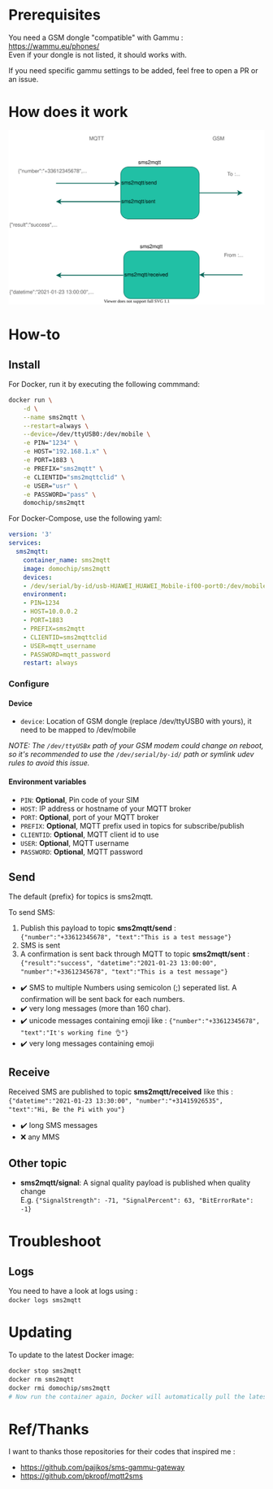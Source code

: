# Prerequisites

You need a GSM dongle "compatible" with Gammu : https://wammu.eu/phones/  
Even if your dongle is not listed, it should works with.

If you need specific gammu settings to be added, feel free to open a PR or an issue.

# How does it work

![Diagram](https://raw.githubusercontent.com/Domochip/sms2mqtt/master/diagram.svg)

# How-to
## Install
For Docker, run it by executing the following commmand:

```bash
docker run \
    -d \
    --name sms2mqtt \
    --restart=always \
    --device=/dev/ttyUSB0:/dev/mobile \
    -e PIN="1234" \
    -e HOST="192.168.1.x" \
    -e PORT=1883 \
    -e PREFIX="sms2mqtt" \
    -e CLIENTID="sms2mqttclid" \
    -e USER="usr" \
    -e PASSWORD="pass" \
    domochip/sms2mqtt
```
For Docker-Compose, use the following yaml:

```yaml
version: '3'
services:
  sms2mqtt:
    container_name: sms2mqtt
    image: domochip/sms2mqtt
    devices:
    - /dev/serial/by-id/usb-HUAWEI_HUAWEI_Mobile-if00-port0:/dev/mobile
    environment:
    - PIN=1234
    - HOST=10.0.0.2
    - PORT=1883
    - PREFIX=sms2mqtt
    - CLIENTID=sms2mqttclid
    - USER=mqtt_username
    - PASSWORD=mqtt_password
    restart: always
```

### Configure

#### Device
* `device`: Location of GSM dongle (replace /dev/ttyUSB0 with yours), it need to be mapped to /dev/mobile

*NOTE: The `/dev/ttyUSBx` path of your GSM modem could change on reboot, so it's recommended to use the `/dev/serial/by-id/` path or symlink udev rules to avoid this issue.*

#### Environment variables
* `PIN`: **Optional**, Pin code of your SIM
* `HOST`: IP address or hostname of your MQTT broker
* `PORT`: **Optional**, port of your MQTT broker
* `PREFIX`: **Optional**, MQTT prefix used in topics for subscribe/publish
* `CLIENTID`: **Optional**, MQTT client id to use
* `USER`: **Optional**, MQTT username
* `PASSWORD`: **Optional**, MQTT password

## Send

The default {prefix} for topics is sms2mqtt.  

To send SMS: 
1. Publish this payload to topic **sms2mqtt/send** :  
`{"number":"+33612345678", "text":"This is a test message"}`  
2. SMS is sent  
3. A confirmation is sent back through MQTT to topic **sms2mqtt/sent** :  
`{"result":"success", "datetime":"2021-01-23 13:00:00", "number":"+33612345678", "text":"This is a test message"}`  
  
- ✔️ SMS to multiple Numbers using semicolon (;) seperated list. A confirmation will be sent back for each numbers.
- ✔️ very long messages (more than 160 char).
- ✔️ unicode messages containing emoji like : `{"number":"+33612345678", "text":"It's working fine 👌"}`
- ✔️ very long messages containing emoji

## Receive

Received SMS are published to topic **sms2mqtt/received** like this :  
`{"datetime":"2021-01-23 13:30:00", "number":"+31415926535", "text":"Hi, Be the Pi with you"}`  

- ✔️ long SMS messages
- ❌ any MMS

## Other topic

- **sms2mqtt/signal**: A signal quality payload is published when quality change  
 E.g. `{"SignalStrength": -71, "SignalPercent": 63, "BitErrorRate": -1}`

# Troubleshoot
## Logs
You need to have a look at logs using :  
`docker logs sms2mqtt`

# Updating
To update to the latest Docker image:
```bash
docker stop sms2mqtt
docker rm sms2mqtt
docker rmi domochip/sms2mqtt
# Now run the container again, Docker will automatically pull the latest image.
```
# Ref/Thanks

I want to thanks those repositories for their codes that inspired me :  
* https://github.com/pajikos/sms-gammu-gateway
* https://github.com/pkropf/mqtt2sms 
